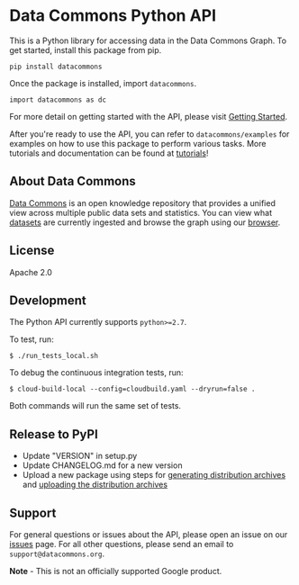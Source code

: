 # Data Commons Python API

This is a Python library for accessing data in the Data Commons Graph.
To get started, install this package from pip.

    pip install datacommons

Once the package is installed, import `datacommons`.

    import datacommons as dc

For more detail on getting started with the API, please visit
[Getting Started](http://docs.datacommons.org/api/).

After you're ready to use the API, you can refer to `datacommons/examples` for
examples on how to use this package to perform various tasks. More tutorials and
documentation can be found at [tutorials](https://datacommons.org/colab)!

## About Data Commons

[Data Commons](https://datacommons.org/) is an open knowledge repository that
provides a unified view across multiple public data sets and statistics. You can
view what [datasets](https://datacommons.org/datasets) are currently ingested
and browse the graph using our [browser](https://browser.datacommons.org/).

## License

Apache 2.0

## Development

The Python API currently supports `python>=2.7`.

To test, run:

```
$ ./run_tests_local.sh
```

To debug the continuous integration tests, run:

```
$ cloud-build-local --config=cloudbuild.yaml --dryrun=false .
```

Both commands will run the same set of tests.

## Release to PyPI

- Update "VERSION" in setup.py
- Update CHANGELOG.md for a new version
- Upload a new package using steps for [generating distribution archives](https://packaging.python.org/tutorials/packaging-projects/#generating-distribution-archives) and [uploading the distribution archives](https://packaging.python.org/tutorials/packaging-projects/#uploading-the-distribution-archives)

## Support

For general questions or issues about the API, please open an issue on our
[issues](https://github.com/google/datacommons/issues) page. For all other
questions, please send an email to `support@datacommons.org`.

**Note** - This is not an officially supported Google product.
